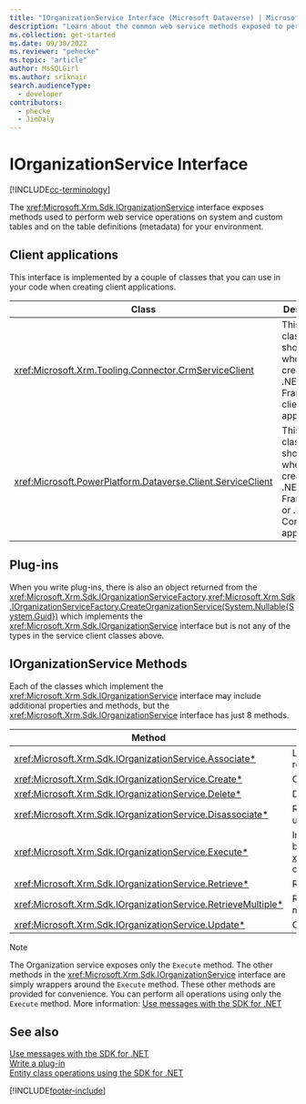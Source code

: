 ```yaml
---
title: "IOrganizationService Interface (Microsoft Dataverse) | Microsoft Docs" # Intent and product brand in a unique string of 43-59 chars including spaces
description: "Learn about the common web service methods exposed to perform data operations in Microsoft Dataverse." # 115-145 characters including spaces. This abstract displays in the search result.
ms.collection: get-started
ms.date: 09/30/2022
ms.reviewer: "pehecke"
ms.topic: "article"
author: MsSQLGirl
ms.author: sriknair
search.audienceType: 
  - developer
contributors:
  - phecke
  - JimDaly
---
```


# IOrganizationService Interface

[!INCLUDE[cc-terminology](../includes/cc-terminology.md)]

The <xref:Microsoft.Xrm.Sdk.IOrganizationService> interface exposes methods used to perform web service operations on system and custom tables and on the table definitions (metadata) for your environment.

## Client applications

This interface is implemented by a couple of classes that you can use in your code when creating client applications.

|Class|Description|
|--|--|
|<xref:Microsoft.Xrm.Tooling.Connector.CrmServiceClient>|This is the class you should use when creating .NET Framework client applications. |
|<xref:Microsoft.PowerPlatform.Dataverse.Client.ServiceClient>|This is the class you should use when creating .NET Framework or .NET Core client applications. |

## Plug-ins

When you write plug-ins, there is also an object returned from the <xref:Microsoft.Xrm.Sdk.IOrganizationServiceFactory>.<xref:Microsoft.Xrm.Sdk.IOrganizationServiceFactory.CreateOrganizationService(System.Nullable{System.Guid})> which implements the <xref:Microsoft.Xrm.Sdk.IOrganizationService> interface but is not any of the types in the service client classes above.

## IOrganizationService Methods

Each of the classes which implement the <xref:Microsoft.Xrm.Sdk.IOrganizationService> interface may include additional properties and methods, but the <xref:Microsoft.Xrm.Sdk.IOrganizationService> interface has just 8 methods.


|Method  |Description  |
|---------|---------|
|<xref:Microsoft.Xrm.Sdk.IOrganizationService.Associate*>|Link two table rows using a table relationship|
|<xref:Microsoft.Xrm.Sdk.IOrganizationService.Create*>|Create a table row.|
|<xref:Microsoft.Xrm.Sdk.IOrganizationService.Delete*>|Delete a table row|
|<xref:Microsoft.Xrm.Sdk.IOrganizationService.Disassociate*>|Remove the link between two table rows using a table relationship|
|<xref:Microsoft.Xrm.Sdk.IOrganizationService.Execute*>|Invoke an operation defined as a message by passing an instance of an <xref:Microsoft.Xrm.Sdk.OrganizationRequest> or a class derived from it.|
|<xref:Microsoft.Xrm.Sdk.IOrganizationService.Retrieve*>|Retrieve an instance of a table row.|
|<xref:Microsoft.Xrm.Sdk.IOrganizationService.RetrieveMultiple*>|Retrieve a collection of table rows that match the criteria set in a query.|
|<xref:Microsoft.Xrm.Sdk.IOrganizationService.Update*>|Change the column values of a table row.|

> [!NOTE]
> The Organization service exposes only the `Execute` method. The other methods in the <xref:Microsoft.Xrm.Sdk.IOrganizationService> interface are simply wrappers around the `Execute` method. These other methods are provided for convenience. You can perform all operations using only the `Execute` method. More information: [Use messages with the SDK for .NET](use-messages.md)

## See also

[Use messages with the SDK for .NET](use-messages.md)<br />
[Write a plug-in](../write-plug-in.md)<br />
[Entity class operations using the SDK for .NET](entity-operations.md)


[!INCLUDE[footer-include](../../../includes/footer-banner.md)]
